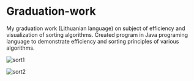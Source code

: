 # Graduation-work
My graduation work (Lithuanian language) on subject of efficiency and visualization of sorting algorithms. Created program in Java programing language to demonstrate efficiency and sorting principles of various algorithms.

![sort1](https://user-images.githubusercontent.com/92530084/142387069-c21e3377-5605-42f3-8714-d89d57b85072.gif)

![sort2](https://user-images.githubusercontent.com/92530084/142387109-9aa5d69d-b414-4f9b-a92c-be1e0ec29ed5.gif)

